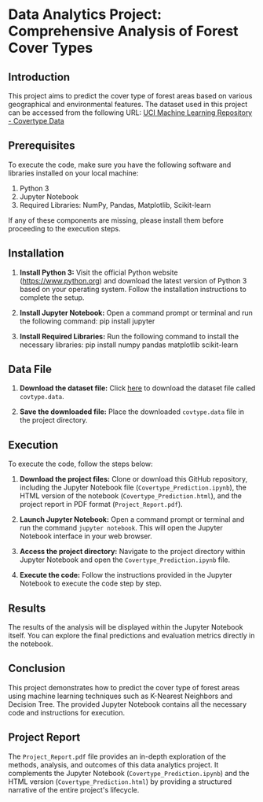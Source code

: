 # Data Analytics Project: Comprehensive Analysis of Forest Cover Types

## Introduction

This project aims to predict the cover type of forest areas based on various geographical and environmental features. The dataset used in this project can be accessed from the following URL: [UCI Machine Learning Repository - Covertype Data](https://archive.ics.uci.edu/ml/datasets/Covertype)

## Prerequisites

To execute the code, make sure you have the following software and libraries installed on your local machine:

1. Python 3
2. Jupyter Notebook
3. Required Libraries: NumPy, Pandas, Matplotlib, Scikit-learn

If any of these components are missing, please install them before proceeding to the execution steps.

## Installation

1. **Install Python 3:** Visit the official Python website (https://www.python.org) and download the latest version of Python 3 based on your operating system. Follow the installation instructions to complete the setup.

2. **Install Jupyter Notebook:** Open a command prompt or terminal and run the following command:
pip install jupyter

3. **Install Required Libraries:** Run the following command to install the necessary libraries:
pip install numpy pandas matplotlib scikit-learn


## Data File

1. **Download the dataset file:** Click [here](https://archive.ics.uci.edu/ml/datasets/Covertype) to download the dataset file called `covtype.data`.

2. **Save the downloaded file:** Place the downloaded `covtype.data` file in the project directory.

## Execution

To execute the code, follow the steps below:

1. **Download the project files:** Clone or download this GitHub repository, including the Jupyter Notebook file (`Covertype_Prediction.ipynb`), the HTML version of the notebook (`Covertype_Prediction.html`), and the project report in PDF format (`Project_Report.pdf`).

2. **Launch Jupyter Notebook:** Open a command prompt or terminal and run the command `jupyter notebook`. This will open the Jupyter Notebook interface in your web browser.

3. **Access the project directory:** Navigate to the project directory within Jupyter Notebook and open the `Covertype_Prediction.ipynb` file.

4. **Execute the code:** Follow the instructions provided in the Jupyter Notebook to execute the code step by step.

## Results

The results of the analysis will be displayed within the Jupyter Notebook itself. You can explore the final predictions and evaluation metrics directly in the notebook.

## Conclusion

This project demonstrates how to predict the cover type of forest areas using machine learning techniques such as K-Nearest Neighbors and Decision Tree. The provided Jupyter Notebook contains all the necessary code and instructions for execution.

## Project Report

The `Project_Report.pdf` file provides an in-depth exploration of the methods, analysis, and outcomes of this data analytics project. It complements the Jupyter Notebook (`Covertype_Prediction.ipynb`) and the HTML version (`Covertype_Prediction.html`) by providing a structured narrative of the entire project's lifecycle.
